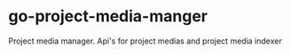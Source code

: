 # go-project-media-manger
Project media manager. Api's for project medias and project media indexer 
